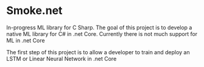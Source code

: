 # Smoke.net
In-progress ML library for C Sharp. The goal of this project is to develop a native ML library for C# in .net Core. Currently there is not much support for ML in .net Core

The first step of this project is to allow a developer to train and deploy an LSTM or Linear Neural Network in .net Core

